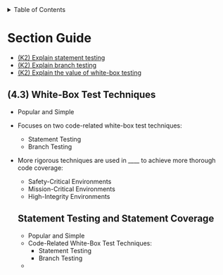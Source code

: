 <details>
  <summary>Table of Contents</summary>
  <ul>
    <li><a href="/README.md">Home</a></li>
    <li><a href="Chapter_4_Home.md">Chapter Home</a></li>
    <li><a href="Section_1.md">Section 1</a></li>
    <li><a href="Section_2.md">Section 2</a></li>
    <li><a href="Section_3.md">Section 3</a></li>
    <li><a href="Section_4.md">Section 4</a></li>
    <li><a href="Section_5.md">Section 5</a></li>
  </ul>
</details>

# Section Guide
- [(K2) Explain statement testing](#431)
- [(K2) Explain branch testing](#432)
- [(K2) Explain the value of white-box testing](#433)

## (4.3) White-Box Test Techniques
- Popular and Simple
- Focuses on two code-related white-box test techniques:
    - Statement Testing
    - Branch Testing
- More rigorous techniques are used in \_\_\_\_ to achieve more thorough code coverage:
    - Safety-Critical Environments
    - Mission-Critical Environments
    - High-Integrity Environments

    <a id=431></a>

    ## Statement Testing and Statement Coverage
    - Popular and Simple
    - Code-Related White-Box Test Techniques:
        - Statement Testing
        - Branch Testing
    - 